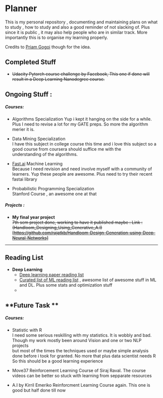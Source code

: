 # Planner
This is my personal repository , documenting and maintaining plans on what to study , how to study and also a good reminder of not slacking of. Plus since it is public , it may also help people who are in similar track. More importantly this is to organise my learning properly.  

Credits to [Priam Gogoi](https://github.com/rusty-electron/the-study-planner) though for the idea.  

## **Completed Stuff**
* ~~Udacity Pytorch course challenge by Facebook,
  This one if done will result in a Deep Learning Nanodegree course.~~


## **Ongoing Stuff :**

##### *Courses:*
* Algorithms Specialization 
  Yup i kept it hanging on the side for a while. Plus I need to revise a lot for my GATE preps. So more the algorithm merier it is.

* Data Mining Specialization  
  I have this subject in college course this time and i love this subject so a good course from coursera should suffice me with the  
  understanding of the algorithms.  

* [Fast.ai](https://forums.fast.ai/) Machine Learning  
  Because I need revision and need involve myself with a community of learners. Yup these people are awesome. Plus need to try their
  recent fastai library

* Probabilistic Programming Specialization  
  Stanford Course , an awesome one at that

##### *Projects :*  

* **My final year project**  
  ~~7th sem project done, working to have it published maybe : Link : (Handloom_Designing_Using_Generative_A.I)[https://github.com/rajatkb/Handloom-Design-Generation-using-Deep-Neural-Networks]~~

<hr>


## Reading List  

* **Deep Learning**  
  * [Deep learning paper reading list](http://deeplearning.net/reading-list/)
  * [Curated list of ML reading list](https://github.com/ujjwalkarn/Machine-Learning-Tutorials/blob/master/README.md#deep) , awesome list of awesome stuff in ML and DL. Plus some stats and optimization stuff  
  * 


## **Future Task **  

##### *Courses:*

* Statistic with R  
  I need some serious reskilling with my statistics. It is wobbly and bad. Though my work mostly been around Vision and one or two NLP projects  
  but most of the times the techniques used or maybe simple analysis done before i took for granted. No more that plus data scientist needs R  
  So this should be a good learning experience

* Move37
  Reinforcement Learning Course of Siraj Raval. The course videos can be better so stuck with learning from sepparate resources

* A.I by Kirril Emeriko 
  Reinforcment Learning Course again. This one is good but half done till now  
   
